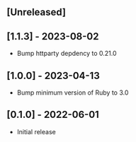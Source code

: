 ## [Unreleased]

## [1.1.3] - 2023-08-02
- Bump httparty depdency to 0.21.0

## [1.0.0] - 2023-04-13
- Bump minimum version of Ruby to 3.0

## [0.1.0] - 2022-06-01
- Initial release
